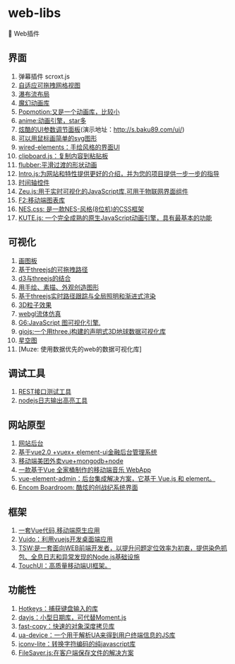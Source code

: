 ﻿# web-libs

🐧 Web插件

## 界面
1. 弹幕插件  scroxt.js
2. [自适应可拖拽网格视图]( https://github.com/haltu/muuri)
3. [瀑布流布局](https://github.com/jlmakes/scrollreveal)
4. [魔幻动画库](https://github.com/legomushroom/mojs)
5. [Popmotion:又是一个动画库，比较小](https://github.com/Popmotion/popmotion)
6. [anime:动画引擎，star多](https://github.com/juliangarnier/anime)
7. [炫酷的UI参数调节面板](https://github.com/baku89/ui-study)(演示地址：http://s.baku89.com/ui/)
8. [可以用鼠标画简单的svg图形](https://github.com/svgdotjs/svg.draw.js)
9. [wired-elements：手绘风格的界面UI](https://github.com/wiredjs/wired-elements)
10. [clipboard.js：复制内容到粘贴板](https://github.com/zenorocha/clipboard.js)
11. [flubber:平滑过渡的形状动画](https://github.com/veltman/flubber)
12. [Intro.js:为网站和特性提供更好的介绍，并为您的项目提供一步一步的指导](https://github.com/usablica/intro.js)
13. [时间轴控件](https://github.com/idflood/TweenTime)
14. [Zeu.js:用于实时可视化的JavaScript库,可用于物联网界面组件](https://github.com/shzlw/zeu)
15. [F2:移动端图表库](https://github.com/antvis/f2)
16. [NES.css: 是一款NES-风格(8位机)的CSS框架](https://github.com/nostalgic-css/NES.css)
17. [KUTE.js: 一个完全成熟的原生JavaScript动画引擎，具有最基本的功能](https://github.com/thednp/kute.js)


## 可视化
1. [画图板](https://github.com/dli/paint)
2. [基于threejs的可拖拽路径](https://github.com/zz85/threejs-path-flow)
3. [d3与threejs的结合](http://projects.delimited.io/experiments/d3-threejs/)
4. [用手绘、素描、外观创造图形](https://github.com/pshihn/rough)
5. [基于threejs实时路径跟踪与全局照明和渐进式渲染](https://github.com/erichlof/THREE.js-PathTracing-Renderer)
6. [3D粒子效果](https://github.com/jackrugile/3d-particle-explorations)
7. [webgl流体仿真](https://github.com/PavelDoGreat/WebGL-Fluid-Simulation)
8. [G6:JavaScript 图可视化引擎.](https://github.com/antvis/g6)
9. [giojs:一个用three.j构建的声明式3D地球数据可视化库](https://github.com/syt123450/giojs)
10. [星空图](https://github.com/gbiobob/ED3D-Galaxy-Map)
11. [Muze: 使用数据优先的web的数据可视化库]


## 调试工具
1. [REST接口测试工具](https://github.com/getinsomnia/insomnia)
2. [nodejs日志输出高亮工具](https://github.com/klauscfhq/signale)

## 网站原型
1. [网站后台](https://github.com/cristijora/vue-light-bootstrap-dashboard)
2. [基于vue2.0 +vuex+ element-ui金融后台管理系统](https://github.com/wdlhao/vue2-element-touzi-admin)	
3. [移动端美团外卖vue+mongodb+node](https://github.com/zwStar/vue-meituan)
4. [一款基于Vue 全家桶制作的移动端音乐 WebApp](https://github.com/CaiJinyc/vue-music-webapp)
5. [vue-element-admin：后台集成解决方案，它基于 Vue.js 和 element。](https://github.com/PanJiaChen/vue-element-admin)
6. [Encom Boardroom: 酷炫的创战纪系统界面](https://github.com/arscan/encom-boardroom)

## 框架
1. [一套Vue代码,移动端原生应用](https://github.com/bmfe/eros)
2. [Vuido：利用vuejs开发桌面端应用](https://github.com/mimecorg/vuido)
3. [TSW:是一套面向WEB前端开发者，以提升问题定位效率为初衷，提供染色抓包、全息日志和异常发现的Node.js基础设施](https://github.com/Tencent/TSW)
4. [TouchUI：高质量移动端UI框架。](https://github.com/uileader/touchui)

## 功能性
1. [Hotkeys：捕获键盘输入的库](https://github.com/jaywcjlove/hotkeys)
2. [dayjs：小型日期库，可代替Moment.js](https://github.com/iamkun/dayjs)
3. [fast-copy：快速的对象深度拷贝库](https://github.com/planttheidea/fast-copy)
4. [ua-device：一个用于解析UA来得到用户终端信息的JS库](https://github.com/fex-team/ua-device)
5. [iconv-lite：转换字符编码的纯javascript库](https://github.com/ashtuchkin/iconv-lite)
6. [FileSaver.js:在客户端保存文件的解决方案](https://github.com/eligrey/FileSaver.js)